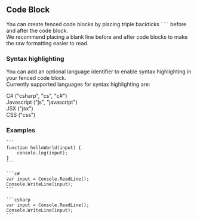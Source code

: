 ## Code Block

You can create fenced code blocks by placing triple backticks `` ``` `` before and after the code block.  
We recommend placing a blank line before and after code blocks to make the raw formatting easier to read.

### Syntax highlighting
You can add an optional language identifier to enable syntax highlighting in your fenced code block.  
Currently supported languages for syntax highlighting are:  

C# ("csharp", "cs", "c#")  
Javascript ("js", "javascript")  
JSX ("jsx")  
CSS ("css")  

### Examples

````
```
function helloWorld(input) {
	console.log(input);
}
```
````

````
```c#
var input = Console.ReadLine();
Console.WriteLine(input);
```
````

````
```csharp
var input = Console.ReadLine();
Console.WriteLine(input);
```
````